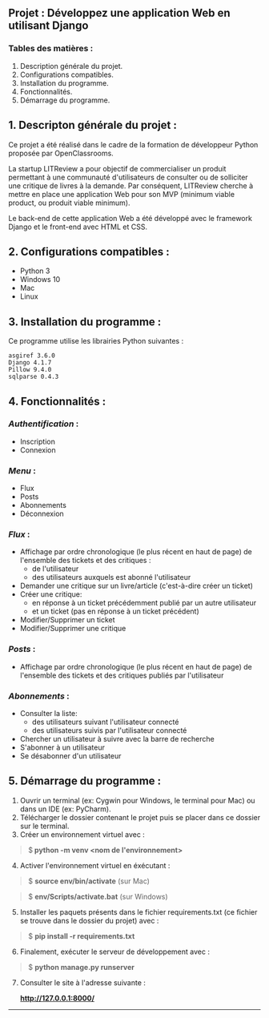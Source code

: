 ## Projet : Développez une application Web en utilisant Django
### Tables des matières :
1. Description générale du projet.
2. Configurations compatibles.
3. Installation du programme.
4. Fonctionnalités.
5. Démarrage du programme.

## 1. Descripton générale du projet :

Ce projet a été réalisé dans le cadre de la formation de
développeur Python proposée par OpenClassrooms. 

La startup LITReview a pour objectif de commercialiser  un produit permettant à une communauté d'utilisateurs
de consulter ou de solliciter une critique de livres à la demande.
Par conséquent, LITReview cherche à mettre en place une application Web pour son MVP (minimum viable product,
ou produit viable minimum).

Le back-end de cette application Web a été développé avec le framework Django et le front-end avec HTML et CSS.


## 2. Configurations compatibles :

* Python 3
* Windows 10
* Mac
* Linux

## 3. Installation du programme :
Ce programme utilise les librairies Python suivantes :

```
asgiref 3.6.0
Django 4.1.7
Pillow 9.4.0
sqlparse 0.4.3
```

## 4. Fonctionnalités :

### *Authentification* : 
  * Inscription
  * Connexion
### *Menu* : 
  * Flux
  * Posts 
  * Abonnements
  * Déconnexion
### *Flux* : 
  * Affichage par ordre chronologique (le plus récent en haut de page) de l'ensemble des tickets et des critiques :
    * de l'utilisateur
    * des utilisateurs auxquels est abonné l'utilisateur 
  * Demander une critique sur un livre/article (c'est-à-dire créer un ticket)
  * Créer une critique:
    * en réponse à un ticket précédemment publié par un autre utilisateur
    * et un ticket (pas en réponse à un ticket précédent)
  * Modifier/Supprimer un ticket
  * Modifier/Supprimer une critique
### *Posts* : 
  * Affichage par ordre chronologique (le plus récent en haut de page) de l'ensemble des tickets et des critiques 
publiés par l'utilisateur
### *Abonnements* :
  * Consulter la liste:
    * des utilisateurs suivant l'utilisateur connecté
    * des utilisateurs suivis par l'utilisateur connecté
  * Chercher un utilisateur à suivre avec la barre de recherche
  * S'abonner à un utilisateur
  * Se désabonner d'un utilisateur
 
    
## 5. Démarrage du programme :

1. Ouvrir un terminal (ex: Cygwin pour Windows, le terminal pour Mac) ou dans un IDE (ex: PyCharm).
2. Télécharger le dossier contenant le projet puis se placer dans ce dossier sur le terminal.
3. Créer un environnement virtuel avec :
  > $<b> python -m venv <nom de l'environnement></b> 
4. Activer l'environnement virtuel en éxécutant :
  > $ <b>source env/bin/activate</b>  (sur Mac) 

  > $ <b>env/Scripts/activate.bat</b> (sur Windows)
5. Installer les paquets présents dans le fichier requirements.txt (ce fichier se trouve dans le dossier du projet) avec :
  > $ <b>pip install -r requirements.txt</b> 
6. Finalement, exécuter le serveur de développement avec :
> $ <b>python manage.py runserver</b>
7. Consulter le site à l'adresse suivante :

      **http://127.0.0.1:8000/**
---